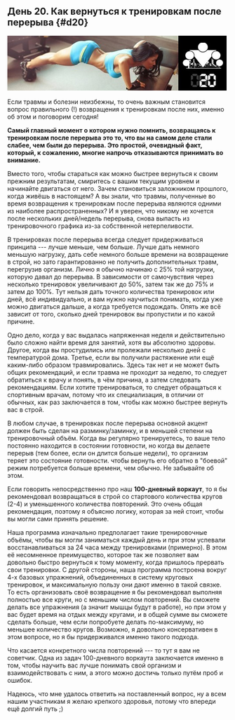 ## День 20. Как вернуться к тренировкам после перерыва {#d20}

![](src/img/20.jpg)

Если травмы и болезни неизбежны, то очень важным становится вопрос правильного (!) возвращения к тренировкам после них, именно об этом и поговорим сегодня! 

**Самый главный момент о котором нужно помнить, возвращаясь к тренировкам после перерыва это то, что вы на самом деле стали слабее, чем были до перерыва. Это простой, очевидный факт, который, к сожалению, многие напрочь отказываются принимать во внимание.** 

Вместо того, чтобы стараться как можно быстрее вернуться к своим прежним результатам, смиритесь с вашим текущим уровнем и начинайте двигаться от него. Зачем становиться заложником прошлого, когда живёшь в настоящем? А вы знали, что травмы, полученные во время возвращения к тренировкам после перерыва являются одними из наиболее распространенных? И я уверен, что никому не хочется после нескольких дней/недель перерыва, снова выпасть из тренировочного графика из-за собственной нетерпеливости. 

В тренировках после перерыва всегда следует придерживаться принципа --- лучше меньше, чем больше. Лучше дать немного меньшую нагрузку, дать себе немного больше времени на возвращение в строй, но зато гарантированно не получить дополнительных травм, перегрузив организм. Лично я обычно начинаю с 25% той нагрузки, которую давал до перерыва. В зависимости от самочувствия через несколько тренировок увеличивают до 50%, затем так же до 75% и затем до 100%. Тут нельзя дать точного количества тренировок или дней, всё индивидуально, и вам нужно научиться понимать, когда уже можно двигаться дальше, а когда требуется подождать. Опять же всё зависит от того, сколько дней тренировок вы пропустили и по какой причине. 

Одно дело, когда у вас выдалась напряженная неделя и действительно было сложно найти время для занятий, хотя вы абсолютно здоровы. Другое, когда вы простудились или пролежали несколько дней с температурой дома. Третье, если вы получили растяжение или ещё каким-либо образом травмировались. Здесь так нет и не может быть общих рекомендаций, и если травма не проходит за неделю, то следует обратиться к врачу и понять, в чём причина, а затем следовать рекомендациям. Если хотите тренироваться, то следует обращаться к спортивным врачам, потому что их специализация, в отличии от обычных, как раз заключается в том, чтобы как можно быстрее вернуть вас в строй. 

В любом случае, в тренировках после перерыва основной акцент должен быть сделан на разминку/заминку, и в меньшей степени на тренировочный объём. Когда вы регулярно тренируетесь, то ваше тело постоянно находится в состоянии готовности, но когда вы делаете перерыв (тем более, если он длится больше недели), то организм теряет это состояние готовности. чтобы вернуть его обратно в "боевой" режим потребуется больше времени, чем обычно. Не забывайте об этом. 

Если говорить непосредственно про наш **100-дневный воркаут**, то я бы рекомендовал возвращаться в строй со стартового количества кругов (2-4) и уменьшенного количества повторений. Это очень общая рекомендация, поэтому я объясню логику, которая за ней стоит, чтобы вы могли сами принять решение. 

Наша программа изначально предполагает такие тренировочные объёмы, чтобы вы могли заниматься каждый день и при этом успевали восстанавливаться за 24 часа между тренировками (примерно). В этом её несомненное преимущество, которое так же позволяет вам довольно быстро вернуться к тому моменту, когда пришлось прервать свои тренировки. С другой стороны, наша программа построена вокруг 4-х базовых упражнений, объединенных в систему круговых тренировок, и максимальную пользу они дают именно в такой связке. То есть организовать своё возвращение я бы рекомендовал выполняя полностью все круги, но с меньшим числом повторений. Вы сможете делать все упражнения (а значит мышцы будут в работе), но при этом у вас будет время на отдых между кругами, и в общей сумме вы сможете сделать больше, чем если попробуете делать по-максимуму, но меньшее количество кругов. Возможно, я довольно консервативен в этом вопросе, но я бы придерживался именно такого подхода. 

Что касается конкретного числа повторений --- то тут я вам не советчик. Одна из задач 100-дневного воркаута заключается именно в том, чтобы научить вас лучше понимать свой организм и взаимодействовать с ним, а этого можно достичь только путём проб и ошибок. 

Надеюсь, что мне удалось ответить на поставленный вопрос, ну а всем нашим участникам я желаю крепкого здоровья, потому что впереди ещё долгий путь ;) 

